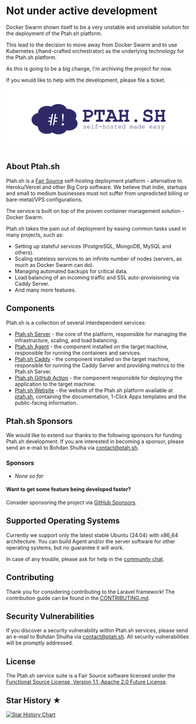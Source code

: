 # Not under active development

Docker Swarm shown itself to be a very unstable and unreliable solution for the deployment of the Ptah.sh platform.

This lead to the decision to move away from Docker Swarm and to use Kubernetes (/hand-crafted orchestrator) as the underlying technology for the Ptah.sh platform.

As this is going to be a big change, I'm archiving the project for now.

If you would like to help with the development, please file a ticket.

<p align="center"><a href="https://ptah.sh" target="_blank">
    <img src="https://github.com/ptah-sh/ptah-server/raw/main/.github/assets/logo.png" alt="Ptah.sh Logo">
</a></p>

## About Ptah.sh

Ptah.sh is a [Fair Source](https://fair.io/) self-hosting deployment platform - alternative to Heroku/Vercel and other Big Corp software. We believe that indie, startups and small to medium businesses must not suffer from unpredicted billing or bare-metal/VPS configurations.

The service is built on top of the proven container management solution - Docker Swarm.

Ptah.sh takes the pain out of deployment by easing common tasks used in many projects, such as:

-   Setting up stateful services (PostgreSQL, MongoDB, MySQL and others).
-   Scaling stateless services to an infinite number of nodes (servers, as much as Docker Swarm can do).
-   Managing automated backups for critical data.
-   Load balancing of an incoming traffic and SSL auto-provisioning via Caddy Server.
-   And many more features.

## Components

Ptah.sh is a collection of several interdependent services:

-   [Ptah.sh Server](https://github.com/ptah-sh/ptah-server) - the core of the platform, responsible for managing the infrastructure, scaling, and load balancing.
-   [Ptah.sh Agent](https://github.com/ptah-sh/ptah-agent) - the component installed on the target machine, responsible for running the containers and services.
-   [Ptah.sh Caddy](https://github.com/ptah-sh/ptah-caddy) - the component installed on the target machine, responsible for running the Caddy Server and providing metrics to the Ptah.sh Server.
-   [Ptah.sh GitHub Action](https://github.com/ptah-sh/deploy-action) - the component responsible for deploying the application to the target machine.
-   [Ptah.sh Website](https://github.com/ptah-sh/ptah-sh.github.io) - the website of the Ptah.sh platform available at [ptah.sh](https://ptah.sh), containing the documentation, 1-Click Apps templates and the public-facing information.

## Ptah.sh Sponsors

We would like to extend our thanks to the following sponsors for funding Ptah.sh development. If you are interested in becoming a sponsor, please send an e-mail to Bohdan Shulha via [contact@ptah.sh](mailto:contact@ptah.sh).

### Sponsors

-   _None so far_

#### Want to get some feature being developed faster?

Consider sponsoring the project via [GitHub Sponsors](https://github.com/sponsors/bohdan-shulha).

## Supported Operating Systems

Currently we support only the latest stable Ubuntu (24.04) with x86_64 architecture. You can build Agent and/or the server software for other operating systems, but no guarantee it will work.

In case of any trouble, please ask for help in the [community chat](https://r.ptah.sh/chat).

## Contributing

Thank you for considering contributing to the Laravel framework! The contribution guide can be found in the [CONTRIBUTING.md](https://github.com/ptah-sh/ptah-server/blob/main/CONTRIBUTING.md).

## Security Vulnerabilities

If you discover a security vulnerability within Ptah.sh services, please send an e-mail to Bohdan Shulha via [contact@ptah.sh](mailto:contact@ptah.sh). All security vulnerabilities will be promptly addressed.

## License

The Ptah.sh service suite is a Fair Source software licensed under the [Functional Source License, Version 1.1, Apache 2.0 Future License](https://github.com/ptah-sh/ptah-server/blob/main/LICENSE.md).

## Star History ★

[![Star History Chart](https://api.star-history.com/svg?repos=ptah-sh/ptah-server&type=Date)](https://star-history.com/#ptah-sh/ptah-server&Date)
